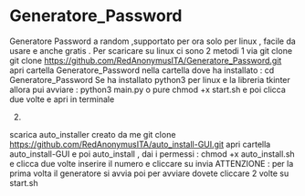 # Generatore_Password
Generatore Password a random ,supportato per ora solo per linux , facile da usare  e anche gratis . 
Per scaricare su linux ci sono 2 metodi 
1 via git clone 
  git clone https://github.com/RedAnonymusITA/Generatore_Password.git
apri cartella Generatore_Password nella cartella dove ha installato :
  cd Generatore_Password
Se ha installato python3 per linux e la libreria tkinter allora pui avviare :
  python3 main.py 
o pure 
  chmod +x start.sh
e poi clicca due volte e apri in terminale 

2.
scarica auto_installer creato da me 
  git clone https://github.com/RedAnonymusITA/auto_install-GUI.git
apri cartella auto_install-GUI e poi auto_install ,
dai i permessi :
  chmod +x auto_install.sh
e clicca due volte 
inserire il numero e cliccare su  invia 
ATTENZIONE : per la prima volta il generatore si avvia poi per avviare dovete cliccare 2 volte su start.sh
 
 


